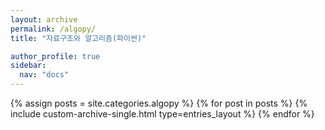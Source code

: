 ```yaml
---
layout: archive
permalink: /algopy/
title: "자료구조와 알고리즘(파이썬)"

author_profile: true
sidebar:
  nav: "docs"
---
```


{% assign posts = site.categories.algopy %}
{% for post in posts %}
  {% include custom-archive-single.html type=entries_layout %}
{% endfor %}